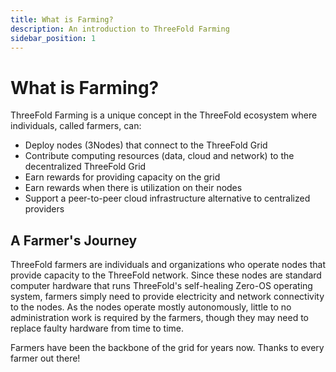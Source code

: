 ```yaml
---
title: What is Farming?
description: An introduction to ThreeFold Farming
sidebar_position: 1
---
```


# What is Farming?

ThreeFold Farming is a unique concept in the ThreeFold ecosystem where individuals, called farmers, can:

- Deploy nodes (3Nodes) that connect to the ThreeFold Grid
- Contribute computing resources (data, cloud and network) to the decentralized ThreeFold Grid
- Earn rewards for providing capacity on the grid
- Earn rewards when there is utilization on their nodes
- Support a peer-to-peer cloud infrastructure alternative to centralized providers

## A Farmer's Journey

ThreeFold farmers are individuals and organizations who operate nodes that provide capacity to the ThreeFold network. Since these nodes are standard computer hardware that runs ThreeFold's self-healing Zero-OS operating system, farmers simply need to provide electricity and network connectivity to the nodes. As the nodes operate mostly autonomously, little to no administration work is required by the farmers, though they may need to replace faulty hardware from time to time.

Farmers have been the backbone of the grid for years now. Thanks to every farmer out there!